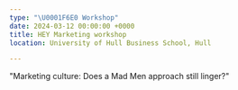 ```yaml
---
type: "\U0001F6E0️ Workshop"
date: 2024-03-12 00:00:00 +0000
title: HEY Marketing workshop
location: University of Hull Business School, Hull

---
```

"Marketing culture: Does a Mad Men approach still linger?"

